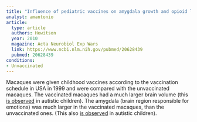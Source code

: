 ```yaml
---
title: "Influence of pediatric vaccines on amygdala growth and opioid ligand binding in rhesus macaque infants: A pilot study"
analyst: amantonio
article:
  type: article
  authors: Hewitson
  year: 2010
  magazine: Acta Neurobiol Exp Wars
  link: https://www.ncbi.nlm.nih.gov/pubmed/20628439
  pubmed: 20628439
conditions:
- Unvaccinated
---
```


Macaques were given childhood vaccines according to the vaccination schedule in USA in 1999 and were compared with the unvaccinated macaques.
The vaccinated macaques had a much larger brain volume (this [is observed](http://www.nature.com/nature/journal/v542/n7641/full/nature21369.html) in autistic children).
The amygdala (brain region responsible for emotions) was much larger in the vaccinated macaques, than the unvaccinated ones. (This also [is observed](https://www.ncbi.nlm.nih.gov/pubmed/15254095) in autistic children).
